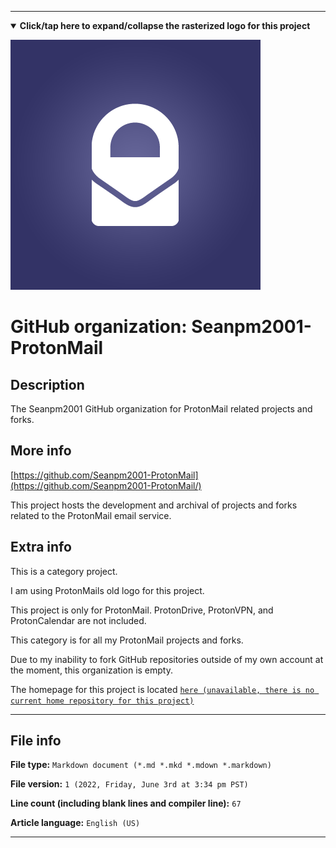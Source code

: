 
***

<!--

<details><summary><b lang="en">Click/tap here to expand/collapse the vectorized logo for this project</b></summary>

![ProtonMail logo 2011.svg failed to load. The file may be missing or corrupt. Check the file path for errors first.](/AdditionalInfo/2/Seanpm2001-ProtonMail/ProtonMail%20logo%202011.svg)

</details>

!-->

<details open><summary><b lang="en">Click/tap here to expand/collapse the rasterized logo for this project</b></summary>

![ProtonMail_400px_Icon.png failed to load. The file may be missing or corrupt. Check the file path for errors first.](/AdditionalInfo/2/Seanpm2001-ProtonMail/ProtonMail_400px_Icon.png)

</details>

# GitHub organization: Seanpm2001-ProtonMail

## Description

The Seanpm2001 GitHub organization for ProtonMail related projects and forks.

## More info

[https://github.com/Seanpm2001-ProtonMail](https://github.com/Seanpm2001-ProtonMail/)

This project hosts the development and archival of projects and forks related to the ProtonMail email service.

## Extra info

This is a category project.

I am using ProtonMails old logo for this project.

This project is only for ProtonMail. ProtonDrive, ProtonVPN, and ProtonCalendar are not included.

This category is for all my ProtonMail projects and forks.

<!--
As of 2022, May 27th, I don't have any projects that use for this organization yet.
!-->

Due to my inability to fork GitHub repositories outside of my own account at the moment, this organization is empty.

The homepage for this project is located [`here (unavailable, there is no current home repository for this project)`](https://www.example.com)

<!--
There is no current home repository for this project.
!-->

***

## File info

**File type:** `Markdown document (*.md *.mkd *.mdown *.markdown)`

**File version:** `1 (2022, Friday, June 3rd at 3:34 pm PST)`

**Line count (including blank lines and compiler line):** `67`

**Article language:** `English (US)`

***
